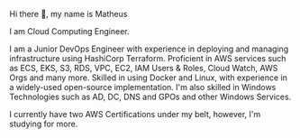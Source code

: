 Hi there 👋, my name is Matheus

I am Cloud Computing Engineer.

I am a Junior DevOps Engineer with experience in deploying and managing infrastructure using HashiCorp Terraform. Proficient in AWS services such as ECS, EKS, S3, RDS, VPC, EC2, IAM Users & Roles, Cloud Watch, AWS Orgs and many more. Skilled in using Docker and Linux, with experience in a widely-used open-source implementation. I'm also skilled in Windows Technologies such as AD, DC, DNS and GPOs and other Windows Services.

I currently have two AWS Certifications under my belt, however, I'm studying for more.
